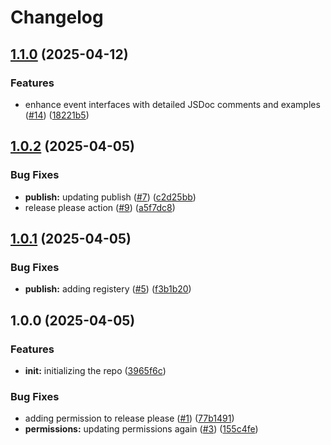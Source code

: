 # Changelog

## [1.1.0](https://github.com/sds9-org/datadog-event/compare/v1.0.2...v1.1.0) (2025-04-12)

### Features

- enhance event interfaces with detailed JSDoc comments and examples ([#14](https://github.com/sds9-org/datadog-event/issues/14)) ([18221b5](https://github.com/sds9-org/datadog-event/commit/18221b5714186a29768c2e641d9afbe15724359f))

## [1.0.2](https://github.com/sds9-org/datadog-event/compare/v1.0.1...v1.0.2) (2025-04-05)

### Bug Fixes

- **publish:** updating publish ([#7](https://github.com/sds9-org/datadog-event/issues/7)) ([c2d25bb](https://github.com/sds9-org/datadog-event/commit/c2d25bba417c6ee514c4494bcfa2a381af4be577))
- release please action ([#9](https://github.com/sds9-org/datadog-event/issues/9)) ([a5f7dc8](https://github.com/sds9-org/datadog-event/commit/a5f7dc8c5697acb6be16af616e219e64ba71a1be))

## [1.0.1](https://github.com/sds9-org/datadog-event/compare/v1.0.0...v1.0.1) (2025-04-05)

### Bug Fixes

- **publish:** adding registery ([#5](https://github.com/sds9-org/datadog-event/issues/5)) ([f3b1b20](https://github.com/sds9-org/datadog-event/commit/f3b1b204ea96da8b0578c47373a83b23e1eeb9ab))

## 1.0.0 (2025-04-05)

### Features

- **init:** initializing the repo ([3965f6c](https://github.com/sds9-org/datadog-event/commit/3965f6ceef582dc65f7133e97f0a61211b95c122))

### Bug Fixes

- adding permission to release please ([#1](https://github.com/sds9-org/datadog-event/issues/1)) ([77b1491](https://github.com/sds9-org/datadog-event/commit/77b1491a68f67a3bdab32fc2ecf01712487b8156))
- **permissions:** updating permissions again ([#3](https://github.com/sds9-org/datadog-event/issues/3)) ([155c4fe](https://github.com/sds9-org/datadog-event/commit/155c4fe7b9b3b4b44c3013c1fdba5adc3b53dea5))
